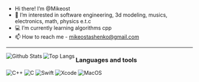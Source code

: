 - Hi there! I’m @Mikeost
- 👀 I’m interested in software engineering, 3d modeling, musics, electronics, math, physics e.t.c 
- 💻 I’m currently learning algorithms cpp
- 📫 How to reach me - mikeostashenko@gmail.com

---
<img align="left" alt="Github Stats" src="https://github-readme-stats.vercel.app/api?username=Mikeost&show_icons=true&hide_border=true&theme=dark">
<img align="left" alt="Top Langs" src="https://github-readme-stats.vercel.app/api/top-langs/?username=Mikeost&theme=dark&layout=compire&langs_count=8">


### Languages and tools
![C++](https://img.shields.io/badge/-C++-090909?style=for-the-badge&logo=c%2b%2b)
![C](https://img.shields.io/badge/-C-090909?style=for-the-badge&logo=c)
![Swift](https://img.shields.io/badge/-Swift-090909?style=for-the-badge&logo=swift)
![Xcode](https://img.shields.io/badge/-Xcode-090909?style=for-the-badge&logo=xcode)
![MacOS](https://img.shields.io/badge/-MacOS-090909?style=for-the-badge&logo=apple)
